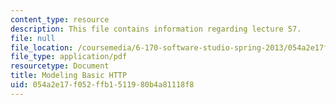 ```yaml
---
content_type: resource
description: This file contains information regarding lecture 57.
file: null
file_location: /coursemedia/6-170-software-studio-spring-2013/054a2e17f052ffb1511980b4a81118f8_MIT6_170S13_57-mdl-http.pdf
file_type: application/pdf
resourcetype: Document
title: Modeling Basic HTTP
uid: 054a2e17-f052-ffb1-5119-80b4a81118f8
---
```

